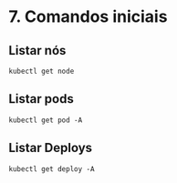 # 7.  Comandos iniciais

## Listar nós

```kubectl get node```

## Listar pods 

```kubectl get pod -A```

## Listar Deploys

```kubectl get deploy -A```